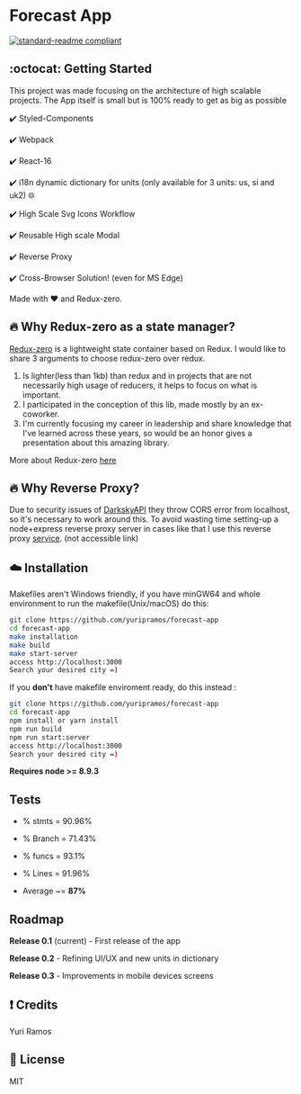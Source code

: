 # Forecast App

[![standard-readme compliant](https://img.shields.io/badge/readme%20style-standard-brightgreen.svg?style=flat-square)](https://github.com/RichardLitt/standard-readme)

## :octocat: Getting Started

This project was made focusing on the architecture of high scalable projects. The App itself is small but is 100% ready to get as big as possible

:heavy_check_mark: Styled-Components

:heavy_check_mark: Webpack

:heavy_check_mark: React-16

:heavy_check_mark: i18n dynamic dictionary for units (only available for 3 units: us, si and uk2) :globe_with_meridians:

:heavy_check_mark: High Scale Svg Icons Workflow

:heavy_check_mark: Reusable High scale Modal

:heavy_check_mark: Reverse Proxy

:heavy_check_mark: Cross-Browser Solution! (even for MS Edge)

Made with :heart: and Redux-zero.

## :fire: Why Redux-zero as a state manager?

[Redux-zero](https://github.com/redux-zero/redux-zero) is a lightweight state container based on Redux.
I would like to share 3 arguments to choose redux-zero over redux.

1. Is lighter(less than 1kb) than redux and in projects that are not necessarily high usage of reducers, it helps to focus on what is important.
2. I participated in the conception of this lib, made mostly by an ex-coworker.
3. I'm currently focusing my career in leadership and share knowledge that I've learned across these years, so would be
   an honor gives a presentation about this amazing library.

More about Redux-zero [here](https://medium.com/@matheusml/introducing-redux-zero-bea42214c7ee)

## :fire: Why Reverse Proxy?

Due to security issues of [DarkskyAPI](https://darksky.net/dev/docs/faq#cross-origin) they throw CORS error from localhost, so it's necessary to work around this. To avoid wasting time setting-up a node+express reverse proxy server in cases like that I use this reverse proxy [service](https://thingproxy.freeboard.io/fetch). (not accessible link)

## :cloud: Installation

Makefiles aren't Windows friendly, if you have minGW64 and whole environment to run the makefile(Unix/macOS) do this:

```sh
git clone https://github.com/yuripramos/forecast-app
cd forecast-app
make installation
make build
make start-server
access http://localhost:3000
Search your desired city =)
```

If you **don't** have makefile enviroment ready, do this instead :

```sh
git clone https://github.com/yuripramos/forecast-app
cd forecast-app
npm install or yarn install
npm run build
npm run start:server
access http://localhost:3000
Search your desired city =)
```

**Requires node >= 8.9.3**

## Tests

- % stmts = 90.96%
- % Branch = 71.43%
- % funcs = 93.1%
- % Lines = 91.96%

- Average ~= **87%**

## Roadmap

**Release 0.1** (current) - First release of the app

**Release 0.2** - Refining UI/UX and new units in dictionary

**Release 0.3** - Improvements in mobile devices screens

## :exclamation: Credits

Yuri Ramos

## :scroll: License

MIT
